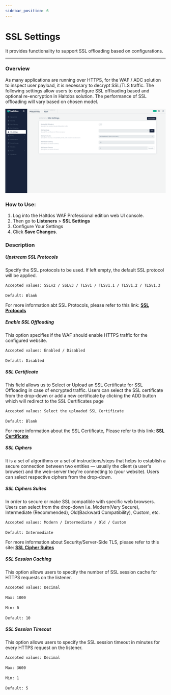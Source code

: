 ```yaml
---
sidebar_position: 6
---
```




# SSL Settings


It provides functionality to support SSL offloading based on configurations.

---

### Overview

As many applications are running over HTTPS, for the WAF / ADC solution to inspect user payload, it is necessary to decrypt SSL/TLS traffic. The following settings allow users to configure SSL offloading based and optional re-encryption in Haltdos solution. The performance of SSL offloading will vary based on chosen model.

![SSL Settings](/img/pro-waf/docs/ssl_settings.png)


### How to Use:
1. Log into the Haltdos WAF Professional edition web UI console.
2. Then go to **Listeners** > **SSL Settings** 
3. Configure Your Settings 
4. Click **Save Changes**. 

### **Description**

##### **Upstream SSL Protocols**
Specify the SSL protocols to be used. If left empty, the default SSL protocol will be applied.

    Accepted values: SSLv2 / SSLv3 / TLSv1 / TLSv1.1 / TLSv1.2 / TLSv1.3

    Default: Blank  

For more information abt SSL Protocols, please refer to this link: [**SSL Protocols**](https://en.wikipedia.org/wiki/Transport_Layer_Security)

##### **Enable SSL Offloading**
This option specifies if the WAF should enable HTTPS traffic for the configured website.

    Accepted values: Enabled / Disabled

    Default: Disabled  

##### **SSL Certificate**
This field allows us to Select or Upload an SSL Certificate for SSL Offloading in case of encrypted traffic. Users can select the SSL certificate from the drop-down or add a new certificate by clicking the ADD button which will redirect to the SSL Certificates page

    Accepted values: Select the uploaded SSL Certificate 

    Default: Blank  

For more information about the SSL Certificate, Please refer to this link: [**SSL Certificate**](https://www.digicert.com/what-is-an-ssl-certificate)

##### **SSL Ciphers**
It is a set of algorithms or a set of instructions/steps that helps to establish a secure connection between two entities — usually the client (a user's browser) and the web-server they're connecting to (your website). Users can select respective ciphers from the drop-down.

##### **SSL Ciphers Suites**
In order to secure or make SSL compatible with specific web browsers. Users can select from the drop-down i.e. Modern(Very Secure), Intermediate (Recommended),  Old(Backward Compatibility), Custom, etc.

    Accepted values: Modern / Intermediate / Old / Custom 

    Default: Intermediate  

For more information about Security/Server-Side TLS, please refer to this site: [**SSL Cipher Suites**](https://wiki.mozilla.org/Security/Server_Side_TLS)

##### **SSL Session Caching**
This option allows users to specify the number of SSL session cache for HTTPS requests on the listener.

    Accepted values: Decimal
    
    Max: 1000

    Min: 0
    
    Default: 10  

##### **SSL Session Timeout**
This option allows users to specify the SSL session timeout in minutes for every HTTPS request on the listener.

    Accepted values: Decimal
    
    Max: 3600

    Min: 1
    
    Default: 5  
